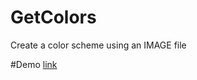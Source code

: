 # GetColors
Create a color scheme using an IMAGE file

#Demo
[link](http://jsoftgem.github.io/GetColorsApp/)
